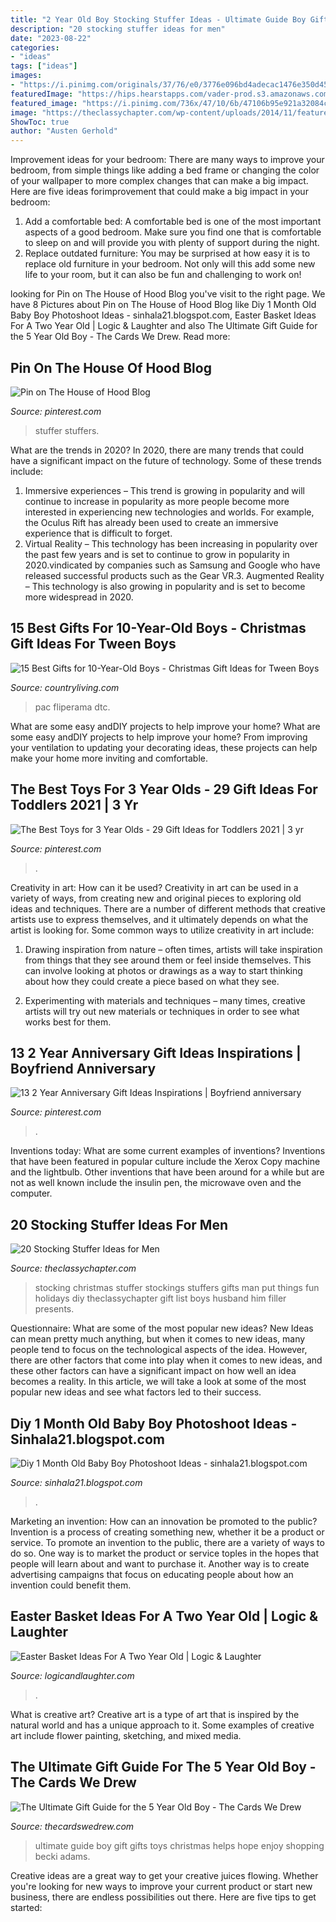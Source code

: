 ```yaml
---
title: "2 Year Old Boy Stocking Stuffer Ideas - Ultimate Guide Boy Gift Gifts Toys Christmas Helps Hope Enjoy Shopping Becki Adams"
description: "20 stocking stuffer ideas for men"
date: "2023-08-22"
categories:
- "ideas"
tags: ["ideas"]
images:
- "https://i.pinimg.com/originals/37/76/e0/3776e096bd4adecac1476e350d45da64.jpg"
featuredImage: "https://hips.hearstapps.com/vader-prod.s3.amazonaws.com/1539711751-172545164860206p.jpg?crop=1xw:1xh;center,top&amp;resize=480:*"
featured_image: "https://i.pinimg.com/736x/47/10/6b/47106b95e921a32084c508ad9c0c67fd.jpg"
image: "https://theclassychapter.com/wp-content/uploads/2014/11/featured.jpg"
ShowToc: true
author: "Austen Gerhold"
---
```



Improvement ideas for your bedroom:
There are many ways to improve your bedroom, from simple things like adding a bed frame or changing the color of your wallpaper to more complex changes that can make a big impact. Here are five ideas forimprovement that could make a big impact in your bedroom: 
1) Add a comfortable bed: A comfortable bed is one of the most important aspects of a good bedroom. Make sure you find one that is comfortable to sleep on and will provide you with plenty of support during the night. 
2) Replace outdated furniture: You may be surprised at how easy it is to replace old furniture in your bedroom. Not only will this add some new life to your room, but it can also be fun and challenging to work on!

	

		
looking for Pin on The House of Hood Blog you've visit to the right page. We have 8 Pictures about Pin on The House of Hood Blog like Diy 1 Month Old Baby Boy Photoshoot Ideas - sinhala21.blogspot.com, Easter Basket Ideas For A Two Year Old | Logic &amp; Laughter and also The Ultimate Gift Guide for the 5 Year Old Boy - The Cards We Drew. Read more:
		
    
## Pin On The House Of Hood Blog

<img loading=lazy src="https://i.pinimg.com/originals/ea/33/87/ea3387884be7631e961765e5ab0c21de.png" onerror="this.onerror=null;this.src='https://tse4.mm.bing.net/th?id=OIP.--0eq8Ma-OG1YZjdtYb0tQHaLG&amp;pid=15.1';" alt="Pin on The House of Hood Blog">

_Source: pinterest.com_

>stuffer stuffers. 

	

What are the trends in 2020?
In 2020, there are many trends that could have a significant impact on the future of technology. Some of these trends include:
1. Immersive experiences – This trend is growing in popularity and will continue to increase in popularity as more people become more interested in experiencing new technologies and worlds. For example, the Oculus Rift has already been used to create an immersive experience that is difficult to forget.
2. Virtual Reality – This technology has been increasing in popularity over the past few years and is set to continue to grow in popularity in 2020.vindicated by companies such as Samsung and Google who have released successful products such as the Gear VR.3. Augmented Reality – This technology is also growing in popularity and is set to become more widespread in 2020.

    
## 15 Best Gifts For 10-Year-Old Boys - Christmas Gift Ideas For Tween Boys

<img loading=lazy src="https://hips.hearstapps.com/vader-prod.s3.amazonaws.com/1539711751-172545164860206p.jpg?crop=1xw:1xh;center,top&amp;resize=480:*" onerror="this.onerror=null;this.src='https://tse3.mm.bing.net/th?id=OIP.ZlE3Y0jVZhha912KwDDuJgAAAA&amp;pid=15.1';" alt="15 Best Gifts for 10-Year-Old Boys - Christmas Gift Ideas for Tween Boys">

_Source: countryliving.com_

>pac fliperama dtc. 

	

What are some easy andDIY projects to help improve your home?
What are some easy andDIY projects to help improve your home? From improving your ventilation to updating your decorating ideas, these projects can help make your home more inviting and comfortable.

    
## The Best Toys For 3 Year Olds - 29 Gift Ideas For Toddlers 2021 | 3 Yr

<img loading=lazy src="https://i.pinimg.com/736x/47/10/6b/47106b95e921a32084c508ad9c0c67fd.jpg" onerror="this.onerror=null;this.src='https://tse1.mm.bing.net/th?id=OIP.i0waJG0QIY1I3C8zJDvIMwHaNl&amp;pid=15.1';" alt="The Best Toys for 3 Year Olds - 29 Gift Ideas for Toddlers 2021 | 3 yr">

_Source: pinterest.com_

>. 

	

Creativity in art: How can it be used?
Creativity in art can be used in a variety of ways, from creating new and original pieces to exploring old ideas and techniques. There are a number of different methods that creative artists use to express themselves, and it ultimately depends on what the artist is looking for. Some common ways to utilize creativity in art include:
1. Drawing inspiration from nature – often times, artists will take inspiration from things that they see around them or feel inside themselves. This can involve looking at photos or drawings as a way to start thinking about how they could create a piece based on what they see.

2. Experimenting with materials and techniques – many times, creative artists will try out new materials or techniques in order to see what works best for them.

    
## 13 2 Year Anniversary Gift Ideas Inspirations | Boyfriend Anniversary

<img loading=lazy src="https://i.pinimg.com/originals/37/76/e0/3776e096bd4adecac1476e350d45da64.jpg" onerror="this.onerror=null;this.src='https://tse4.mm.bing.net/th?id=OIP.0mXnH7_eRliQq1lPFmiv7gHaJ3&amp;pid=15.1';" alt="13 2 Year Anniversary Gift Ideas Inspirations | Boyfriend anniversary">

_Source: pinterest.com_

>. 

	

Inventions today: What are some current examples of inventions?
Inventions that have been featured in popular culture include the Xerox Copy machine and the lightbulb. Other inventions that have been around for a while but are not as well known include the insulin pen, the microwave oven and the computer.

    
## 20 Stocking Stuffer Ideas For Men

<img loading=lazy src="https://theclassychapter.com/wp-content/uploads/2014/11/featured.jpg" onerror="this.onerror=null;this.src='https://tse4.mm.bing.net/th?id=OIP.lfbp4IJyPS3a6P5jUwTDJAHaJl&amp;pid=15.1';" alt="20 Stocking Stuffer Ideas for Men">

_Source: theclassychapter.com_

>stocking christmas stuffer stockings stuffers gifts man put things fun holidays diy theclassychapter gift list boys husband him filler presents. 

	

Questionnaire: What are some of the most popular new ideas?
New Ideas can mean pretty much anything, but when it comes to new ideas, many people tend to focus on the technological aspects of the idea. However, there are other factors that come into play when it comes to new ideas, and these other factors can have a significant impact on how well an idea becomes a reality. In this article, we will take a look at some of the most popular new ideas and see what factors led to their success.

    
## Diy 1 Month Old Baby Boy Photoshoot Ideas - Sinhala21.blogspot.com

<img loading=lazy src="https://lh5.googleusercontent.com/proxy/Ikdq1EKKE6EQnJWHhwbe0gbksu9t1HukuE-EIXT3Zx-HhNeP6iOEM-CV-M4qgVgMl0b1GyhY_KoZmJy2Vv3dkhXCVeohlqboYLRSzVJ3hSlk=w1200-h630-p-k-no-nu" onerror="this.onerror=null;this.src='https://tse2.mm.bing.net/th?id=OIP.7JH-e706SaIh7k4Qf9VKzgHaEj&amp;pid=15.1';" alt="Diy 1 Month Old Baby Boy Photoshoot Ideas - sinhala21.blogspot.com">

_Source: sinhala21.blogspot.com_

>. 

	

Marketing an invention: How can an innovation be promoted to the public?
Invention is a process of creating something new, whether it be a product or service. To promote an invention to the public, there are a variety of ways to do so. One way is to market the product or service toples in the hopes that people will learn about and want to purchase it. Another way is to create advertising campaigns that focus on educating people about how an invention could benefit them.

    
## Easter Basket Ideas For A Two Year Old | Logic &amp; Laughter

<img loading=lazy src="http://2.bp.blogspot.com/-0YpLGPnGk0s/U1MW_mQIBJI/AAAAAAAAcks/oxN_IhRX-3Y/s1600/DSC_0996-003.JPG" onerror="this.onerror=null;this.src='https://tse1.mm.bing.net/th?id=OIP.ZC5kjoY__ctnG_LL_25IwAHaFK&amp;pid=15.1';" alt="Easter Basket Ideas For A Two Year Old | Logic &amp; Laughter">

_Source: logicandlaughter.com_

>. 

	

What is creative art?
Creative art is a type of art that is inspired by the natural world and has a unique approach to it. Some examples of creative art include flower painting, sketching, and mixed media.

    
## The Ultimate Gift Guide For The 5 Year Old Boy - The Cards We Drew

<img loading=lazy src="https://4.bp.blogspot.com/-ugQGgor_o5E/VG-HbE_qzdI/AAAAAAAAwHc/em5iTAmLwAA/s1600/toys%2Bfor%2Bkids.jpg" onerror="this.onerror=null;this.src='https://tse3.mm.bing.net/th?id=OIP.HS-J5xeU3bC4DaGyGpac7AHaLH&amp;pid=15.1';" alt="The Ultimate Gift Guide for the 5 Year Old Boy - The Cards We Drew">

_Source: thecardswedrew.com_

>ultimate guide boy gift gifts toys christmas helps hope enjoy shopping becki adams. 

	

Creative ideas are a great way to get your creative juices flowing. Whether you're looking for new ways to improve your current product or start new business, there are endless possibilities out there. Here are five tips to get started:

